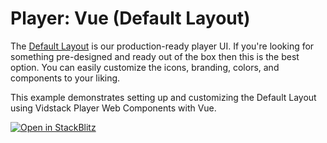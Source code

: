 # Player: Vue (Default Layout)

The [Default Layout][default-layout] is our production-ready player UI. If you're looking for
something pre-designed and ready out of the box then this is the best option. You can easily
customize the icons, branding, colors, and components to your liking.

This example demonstrates setting up and customizing the Default Layout using Vidstack Player
Web Components with Vue.

[![Open in StackBlitz](https://developer.stackblitz.com/img/open_in_stackblitz.svg)][stackblitz-demo]

[default-layout]: https://next.vidstack.io/docs/wc/player/components/layouts/default-layout
[stackblitz-demo]: https://stackblitz.com/fork/github/vidstack/vidstack/tree/next/examples/player/vue/default-layout?title=Vidstack%20Player%20-%20Vue%20%28Default%20Layout%29&file=src/main.ts&showSidebar=1
